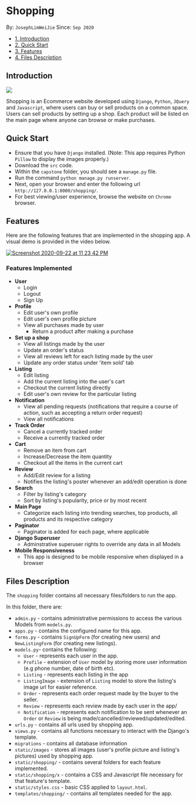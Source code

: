# Shopping
By: `JosephLimWeiJie` Since: `Sep 2020`

* [1. Introduction](#introduction)
* [2. Quick Start](#quickstart)
* [3. Features](#features)
* [4. Files Description](#filesdescription)

<a name="introduction"></a>
## Introduction
<img align="center" src="https://user-images.githubusercontent.com/59989652/93908297-0823a500-fd31-11ea-860b-ad5a373d3304.png">

Shopping is an Ecommerce website developed using `Django`, `Python`, `JQuery` and `Javascript`, where users can buy or sell products on a common space. Users can sell products by setting up a shop. Each product will be listed on the main page where anyone can browse or make purchases.

<a name="quickstart"></a>
## Quick Start
+ Ensure that you have `Django` installed. (Note: This app requires Python `Pillow` to display the images properly.)
+ Download the `src` code.
+ Within the `capstone` folder, you should see a `manage.py` file.
+ Run the command `python manage.py runserver`.
+ Next, open your browser and enter the following url `http://127.0.0.1:8000/shopping/`.
+ For best viewing/user experience, browse the website on `Chrome` browser.

<a name="features"></a>
## Features
Here are the following features that are implemented in the shopping app. A visual demo is provided in the video below.

[![Screenshot 2020-09-22 at 11 23 42 PM](https://user-images.githubusercontent.com/59989652/93902942-b415c200-fd2a-11ea-9383-2d3f8e5fd56e.png)](https://www.youtube.com/watch?v=36ygc_wrATI&ab_channel=JosephLim)

### Features Implemented
 + **User**
    + Login
    + Logout
    + Sign Up
+ **Profile**
    + Edit user's own profile
    + Edit user's own profile picture
    + View all purchases made by user
        + Return a product after making a purchase
+ **Set up a shop**
    + View all listings made by the user
    + Update an order's status
    + View all reviews left for each listing made by the user
    + Update any order status under 'item sold' tab
+ **Listing**
    + Edit listing
    + Add the current listing into the user's cart
    + Checkout the current listing directly
    + Edit user's own review for the particular listing
+ **Notification**
    + View all pending requests (notifications that require a course of action, such as accepting a return order request)
    + View all notifications
+ **Track Order**
    + Cancel a currently tracked order
    + Receive a currently tracked order
+ **Cart**
    + Remove an item from cart
    + Increase/Decrease the item quantity
    + Checkout all the items in the current cart
+ **Review**
    + Add/Edit review for a listing
    + Notifies the listing's poster whenever an add/edit operation is done
+ **Search**
    + Filter by listing's category
    + Sort by listing's popularity, price or by most recent
+ **Main Page**
    +  Categorize each listing into trending searches, top products, all products and its respective category
+ **Paginator**
    + Paginator is added for each page, where applicable
+ **Django Superuser**
    + Adminstrative superuser rights to override any data in all Models
+ **Mobile Responsiveness**
    + This app is designed to be mobile responsive when displayed in a browser

<a name="filesdescription"></a>
## Files Description
The `shopping` folder contains all necessary files/folders to run the app.

In this folder, there are:
+ `admin.py` - contains administrative permissions to access the various Models from `models.py`.
+ `apps.py` - contains the configured name for this app.
+ `forms.py` - contains `SignUpForm` (for creating new users) and `NewListingForm` (for creating new listings).
+ `models.py`- contains the following:
    + `User` - represents each user in the app.
    + `Profile` - extension of `User` model by storing more user information (e.g phone number, date of birth etc).
    + `Listing` - represents each listing in the app
    + `ListingImage` - extension of `Listing` model to store the listing's image url for easier reference.
    + `Order` - represents each order request made by the buyer to the seller.
    + `Review` - represents each review made by each user in the app/
    + `Notification` - represents each notification to be sent whenever an `Order` or `Review` is being made/cancelled/reviewed/updated/edited.
+ `urls.py` - contains all urls used by shopping app.
+ `views.py` - contains all functions necessary to interact with the Django's template.
+ `migrations` - contains all database information
+ `static/images` - stores all images (user's profile picture and listing's pictures) used by shopping app.
+ `static/shopping/` - contains several folders for each feature implemented.
+ `static/shopping/x` - contains a CSS and Javascript file necessary for that feature's template.
+ `static/styles.css` - basic CSS applied to `layout.html`.
+ `templates/shopping/` - contains all templates needed for the app.
